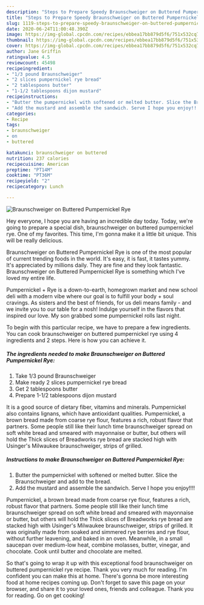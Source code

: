 ```yaml
---
description: "Steps to Prepare Speedy Braunschweiger on Buttered Pumpernickel Rye"
title: "Steps to Prepare Speedy Braunschweiger on Buttered Pumpernickel Rye"
slug: 1119-steps-to-prepare-speedy-braunschweiger-on-buttered-pumpernickel-rye
date: 2020-06-24T11:00:48.390Z
image: https://img-global.cpcdn.com/recipes/ebbea17bb879d5f6/751x532cq70/braunschweiger-on-buttered-pumpernickel-rye-recipe-main-photo.jpg
thumbnail: https://img-global.cpcdn.com/recipes/ebbea17bb879d5f6/751x532cq70/braunschweiger-on-buttered-pumpernickel-rye-recipe-main-photo.jpg
cover: https://img-global.cpcdn.com/recipes/ebbea17bb879d5f6/751x532cq70/braunschweiger-on-buttered-pumpernickel-rye-recipe-main-photo.jpg
author: Jane Griffin
ratingvalue: 4.5
reviewcount: 45498
recipeingredient:
- "1/3 pound Braunschweiger"
- "2 slices pumpernickel rye bread"
- "2 tablespoons butter"
- "1-1/2 tablespoons dijon mustard"
recipeinstructions:
- "Butter the pumpernickel with softened or melted butter. Slice the Braunschweiger and add to the bread."
- "Add the mustard and assemble the sandwich. Serve I hope you enjoy!!!!"
categories:
- Recipe
tags:
- braunschweiger
- on
- buttered

katakunci: braunschweiger on buttered 
nutrition: 237 calories
recipecuisine: American
preptime: "PT14M"
cooktime: "PT36M"
recipeyield: "2"
recipecategory: Lunch

---
```



![Braunschweiger on Buttered Pumpernickel Rye](https://img-global.cpcdn.com/recipes/ebbea17bb879d5f6/751x532cq70/braunschweiger-on-buttered-pumpernickel-rye-recipe-main-photo.jpg)

Hey everyone, I hope you are having an incredible day today. Today, we're going to prepare a special dish, braunschweiger on buttered pumpernickel rye. One of my favorites. This time, I'm gonna make it a little bit unique. This will be really delicious.

Braunschweiger on Buttered Pumpernickel Rye is one of the most popular of current trending foods in the world. It's easy, it is fast, it tastes yummy. It's appreciated by millions daily. They are fine and they look fantastic. Braunschweiger on Buttered Pumpernickel Rye is something which I've loved my entire life.

Pumpernickel + Rye is a down-to-earth, homegrown market and new school deli with a modern vibe where our goal is to fulfill your body + soul cravings. As sisters and the best of friends, for us deli means family - and we invite you to our table for a nosh! Indulge yourself in the flavors that inspired our love. My son grabbed some pumpernickel rolls last night.


To begin with this particular recipe, we have to prepare a few ingredients. You can cook braunschweiger on buttered pumpernickel rye using 4 ingredients and 2 steps. Here is how you can achieve it.

<!--inarticleads1-->

##### The ingredients needed to make Braunschweiger on Buttered Pumpernickel Rye:

1. Take 1/3 pound Braunschweiger
1. Make ready 2 slices pumpernickel rye bread
1. Get 2 tablespoons butter
1. Prepare 1-1/2 tablespoons dijon mustard


It is a good source of dietary fiber, vitamins and minerals. Pumpernickel also contains lignans, which have antioxidant qualities. Pumpernickel, a brown bread made from coarse rye flour, features a rich, robust flavor that partners. Some people still like their lunch time braunschweiger spread on soft white bread and smeared with mayonnaise or butter, but others will hold the Thick slices of Breadworks rye bread are stacked high with Usinger&#39;s Milwaukee braunschweiger, strips of grilled. 

<!--inarticleads2-->

##### Instructions to make Braunschweiger on Buttered Pumpernickel Rye:

1. Butter the pumpernickel with softened or melted butter. Slice the Braunschweiger and add to the bread.
1. Add the mustard and assemble the sandwich. Serve I hope you enjoy!!!!


Pumpernickel, a brown bread made from coarse rye flour, features a rich, robust flavor that partners. Some people still like their lunch time braunschweiger spread on soft white bread and smeared with mayonnaise or butter, but others will hold the Thick slices of Breadworks rye bread are stacked high with Usinger&#39;s Milwaukee braunschweiger, strips of grilled. It was originally made from soaked and simmered rye berries and rye flour, without further leavening, and baked in an oven. Meanwhile, in a small saucepan over medium-low heat, combine molasses, butter, vinegar, and chocolate. Cook until butter and chocolate are melted. 

So that's going to wrap it up with this exceptional food braunschweiger on buttered pumpernickel rye recipe. Thank you very much for reading. I'm confident you can make this at home. There's gonna be more interesting food at home recipes coming up. Don't forget to save this page on your browser, and share it to your loved ones, friends and colleague. Thank you for reading. Go on get cooking!

